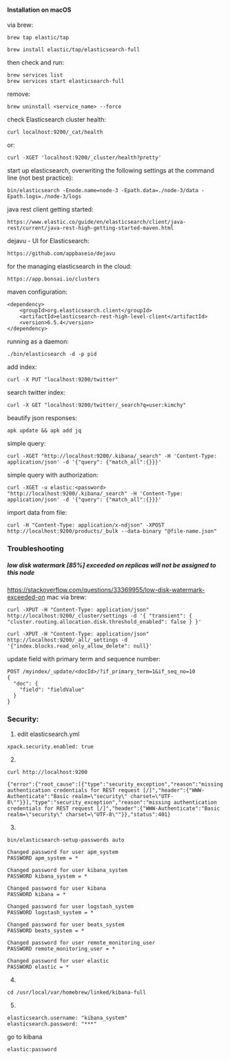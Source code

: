 #### Installation on macOS
via brew:
```
brew tap elastic/tap
```
```
brew install elastic/tap/elasticsearch-full
```
then check and run:
```
brew services list
brew services start elasticsearch-full
```
remove:
```
brew uninstall <service_name> --force
```
check Elasticsearch cluster health:
```
curl localhost:9200/_cat/health
```
or:
```
curl -XGET 'localhost:9200/_cluster/health?pretty'
```
start up elasticsearch, overwriting the following settings at the command line (not best practice):
```
bin/elasticsearch -Enode.name=node-3 -Epath.data=./node-3/data -Epath.logs=./node-3/logs
```
java rest client getting started:
```
https://www.elastic.co/guide/en/elasticsearch/client/java-rest/current/java-rest-high-getting-started-maven.html
```
dejavu - UI for Elasticsearch:
```
https://github.com/appbaseio/dejavu
```
for the managing elasticsearch in the cloud: 
```
https://app.bonsai.io/clusters
```
maven configuration:
```
<dependency>
    <groupId>org.elasticsearch.client</groupId>
    <artifactId>elasticsearch-rest-high-level-client</artifactId>
    <version>6.5.4</version>
</dependency>
```
running as a daemon:
```
./bin/elasticsearch -d -p pid
```

add index:
```
curl -X PUT "localhost:9200/twitter"
```
search twitter index:
```
curl -X GET "localhost:9200/twitter/_search?q=user:kimchy"
```
beautify json responses:
```
apk update && apk add jq
```
simple query:
```
curl -XGET "http://localhost:9200/.kibana/_search" -H 'Content-Type: application/json' -d '{"query": {"match_all":{}}}'
```
simple query with authorization:
```
curl -XGET -u elastic:<password> "http://localhost:9200/.kibana/_search" -H 'Content-Type: application/json' -d '{"query": {"match_all":{}}}'
```
import data from file:
```
curl -H "Content-Type: application/x-ndjson" -XPOST http://localhost:9200/products/_bulk --data-binary "@file-name.json"
```

### Troubleshooting
##### low disk watermark [85%] exceeded on replicas will not be assigned to this node
https://stackoverflow.com/questions/33369955/low-disk-watermark-exceeded-on
mac via brew:
```
curl -XPUT -H "Content-Type: application/json" http://localhost:9200/_cluster/settings -d '{ "transient": { "cluster.routing.allocation.disk.threshold_enabled": false } }'

curl -XPUT -H "Content-Type: application/json" http://localhost:9200/_all/_settings -d '{"index.blocks.read_only_allow_delete": null}'
```

update field with primary term and sequence number:
```
POST /myindex/_update/<docId>/?if_primary_term=1&if_seq_no=10
{
  "doc": {
    "field": "fieldValue"
  }
}
```
### Security:
1. edit elasticsearch.yml
```
xpack.security.enabled: true
```
2.
```
curl http://localhost:9200
```
```
{"error":{"root_cause":[{"type":"security_exception","reason":"missing authentication credentials for REST request [/]","header":{"WWW-Authenticate":"Basic realm=\"security\" charset=\"UTF-8\""}}],"type":"security_exception","reason":"missing authentication credentials for REST request [/]","header":{"WWW-Authenticate":"Basic realm=\"security\" charset=\"UTF-8\""}},"status":401}
```
3.
```
bin/elasticsearch-setup-passwords auto
```

```
Changed password for user apm_system
PASSWORD apm_system = *

Changed password for user kibana_system
PASSWORD kibana_system = *

Changed password for user kibana
PASSWORD kibana = *

Changed password for user logstash_system
PASSWORD logstash_system = *

Changed password for user beats_system
PASSWORD beats_system = *

Changed password for user remote_monitoring_user
PASSWORD remote_monitoring_user = *

Changed password for user elastic
PASSWORD elastic = *
```
4.
```
cd /usr/local/var/homebrew/linked/kibana-full
```
5.
```
elasticsearch.username: "kibana_system"
elasticsearch.password: "***"
```
go to kibana 
```
elastic:password
```
